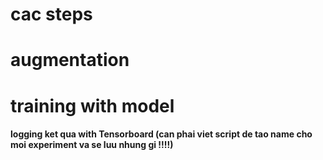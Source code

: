 # cac steps 

# augmentation 
# training with model 
#### logging ket qua with Tensorboard (can phai viet script de tao name cho moi experiment va se luu nhung gi !!!!)
